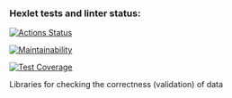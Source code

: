 ### Hexlet tests and linter status:
[![Actions Status](https://github.com/Nuagrinn/java-project-78/actions/workflows/hexlet-check.yml/badge.svg)](https://github.com/Nuagrinn/java-project-78/actions)

[![Maintainability](https://api.codeclimate.com/v1/badges/435d1924dc7b062744b1/maintainability)](https://codeclimate.com/github/Nuagrinn/java-project-78/maintainability)

[![Test Coverage](https://api.codeclimate.com/v1/badges/435d1924dc7b062744b1/test_coverage)](https://codeclimate.com/github/Nuagrinn/java-project-78/test_coverage)


Libraries for checking the correctness (validation) of data
